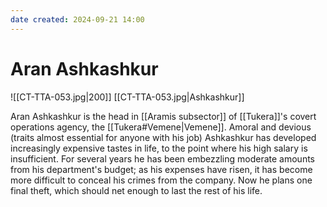 ```yaml
---
date created: 2024-09-21 14:00
---
```


# Aran Ashkashkur

![[CT-TTA-053.jpg|200]]
[[CT-TTA-053.jpg|Ashkashkur]]

Aran Ashkashkur is the head in [[Aramis subsector]] of [[Tukera]]'s covert operations agency, the [[Tukera#Vemene|Vemene]]. Amoral and devious (traits almost essential for anyone with his job) Ashkashkur has developed increasingly expensive tastes in life, to the point where his high salary is insufficient. For several years he has been embezzling moderate amounts from his department's budget; as his expenses have risen, it has become more difficult to conceal his crimes from the company. Now he plans one final theft, which should net enough to last the rest of his life.
